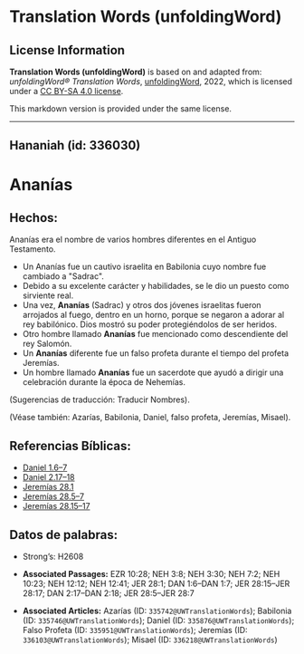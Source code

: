 # Translation Words (unfoldingWord)

## License Information

**Translation Words (unfoldingWord)** is based on and adapted from: _unfoldingWord® Translation Words_, [unfoldingWord](https://unfoldingword.org/utw), 2022, which is licensed under a [CC BY-SA 4.0 license](https://creativecommons.org/licenses/by-sa/4.0/legalcode.en).

This markdown version is provided under the same license.



--------------------------------

## Hananiah (id: 336030)

**Ananías**
===========

Hechos:
-------

Ananías era el nombre de varios hombres diferentes en el Antiguo Testamento.

* Un Ananías fue un cautivo israelita en Babilonia cuyo nombre fue cambiado a "Sadrac".
* Debido a su excelente carácter y habilidades, se le dio un puesto como sirviente real.
* Una vez, **Ananías** (Sadrac) y otros dos jóvenes israelitas fueron arrojados al fuego, dentro en un horno, porque se negaron a adorar al rey babilónico. Dios mostró su poder protegiéndolos de ser heridos.
* Otro hombre llamado **Ananías** fue mencionado como descendiente del rey Salomón.
* Un **Ananías** diferente fue un falso profeta durante el tiempo del profeta Jeremías.
* Un hombre llamado **Ananías** fue un sacerdote que ayudó a dirigir una celebración durante la época de Nehemías.

(Sugerencias de traducción: Traducir Nombres).

(Véase también: Azarías, Babilonia, Daniel, falso profeta, Jeremías, Misael).

Referencias Bíblicas:
---------------------

* [Daniel 1\.6–7](https://ref.ly/Dan1:6-Dan1:7)
* [Daniel 2\.17–18](https://ref.ly/Dan2:17-Dan2:18)
* [Jeremías 28\.1](https://ref.ly/Jer28:1)
* [Jeremías 28\.5–7](https://ref.ly/Jer28:5-Jer28:7)
* [Jeremías 28\.15–17](https://ref.ly/Jer28:15-Jer28:17)

Datos de palabras:
------------------

* Strong’s: H2608

* **Associated Passages:** EZR 10:28; NEH 3:8; NEH 3:30; NEH 7:2; NEH 10:23; NEH 12:12; NEH 12:41; JER 28:1; DAN 1:6–DAN 1:7; JER 28:15–JER 28:17; DAN 2:17–DAN 2:18; JER 28:5–JER 28:7
* **Associated Articles:** Azarías (ID: `335742@UWTranslationWords`); Babilonia (ID: `335746@UWTranslationWords`); Daniel (ID: `335876@UWTranslationWords`); Falso Profeta (ID: `335951@UWTranslationWords`); Jeremías (ID: `336103@UWTranslationWords`); Misael (ID: `336218@UWTranslationWords`)

